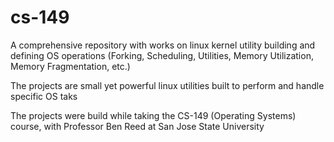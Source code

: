 # cs-149
A comprehensive repository with works on linux kernel utility building and defining OS operations (Forking, Scheduling, Utilities, Memory Utilization, Memory Fragmentation, etc.)

The projects are small yet powerful linux utilities built to perform and handle specific OS taks

The projects were build while taking the CS-149 (Operating Systems) course, with Professor Ben Reed at San Jose State University
